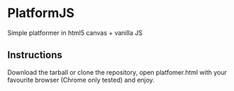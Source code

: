 PlatformJS
==========
Simple platformer in html5 canvas + vanilla JS

Instructions
------------
Download the tarball or clone the repository, open platfomer.html with your favourite browser (Chrome only tested) and enjoy.